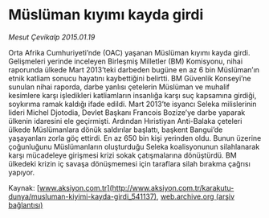 # Müslüman kıyımı kayda girdi

*Mesut Çevikalp 2015.01.19*

<div class="pNewsDetailMainContent" itemprop="articleBody">
 <p>
  Orta Afrika Cumhuriyeti’nde (OAC) yaşanan Müslüman kıyımı kayda girdi. Gelişmeleri yerinde inceleyen Birleşmiş Milletler (BM) Komisyonu, nihai raporunda ülkede Mart 2013’teki darbeden bugüne en az 6 bin Müslüman’ın etnik katliam sonucu hayatını kaybettiğini belirtti. BM Güvenlik Konseyi’ne sunulan nihai raporda, darbe yanlısı çetelerin Müslüman ve muhalif kesimlere karşı işledikleri katliamların insanlığa karşı suç kapsamına girdiği, soykırıma ramak kaldığı ifade edildi. Mart 2013’te isyancı Seleka milislerinin lideri Michel Djotodia, Devlet Başkanı Francois Bozize’ye darbe yaparak ülkenin idaresini ele geçirmişti. Ardından Hıristiyan Anti-Balaka çeteleri ülkede Müslümanlara dönük saldırılar başlattı, başkent Bangui’de yaşayanları zorla göç ettirdi. En az 650 bin kişi yerinden oldu. Bunun üzerine çoğunluğunu Müslümanların oluşturduğu Seleka koalisyonunun silahlanarak karşı mücadeleye girişmesi krizi sokak çatışmalarına dönüştürdü. BM ülkedeki krizin iç savaşa dönüşmemesi için taraflara silah bırakma çağrısı yapıyor.
 </p>
</div>


Kaynak: [www.aksiyon.com.tr](http://www.aksiyon.com.tr/karakutu-dunya/musluman-kiyimi-kayda-girdi_541137), [web.archive.org (arşiv bağlantısı)](http://web.archive.org/web/20150726015040/http://www.aksiyon.com.tr/karakutu-dunya/musluman-kiyimi-kayda-girdi_541137)
